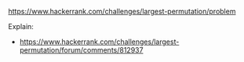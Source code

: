 https://www.hackerrank.com/challenges/largest-permutation/problem

Explain:

- https://www.hackerrank.com/challenges/largest-permutation/forum/comments/812937
